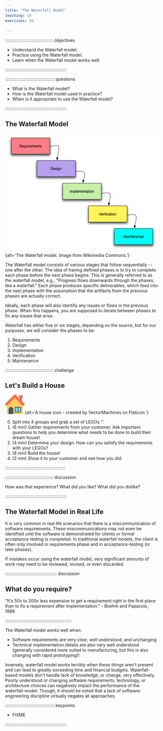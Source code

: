 ```yaml
---
title: "The Waterfall Model"
teaching: 10
exercises: 20

---
```


::::::::::::::::::::::::::::::::::::::: objectives

- Understand the Waterfall model.
- Practice using the Waterfall model.
- Learn when the Waterfall model works well.

::::::::::::::::::::::::::::::::::::::::::::::::::

:::::::::::::::::::::::::::::::::::::::: questions

- What is the Waterfall model?
- How is the Waterfall model used in practice?
- When is it appropriate to use the Waterfall model?

::::::::::::::::::::::::::::::::::::::::::::::::::


## The Waterfall Model

![](fig/waterfall.png){alt='The Waterfall model. Image from Wikimedia Commons.'}

The Waterfall model consists of various stages that follow sequentially -- one after the other.
The idea of having defined phases is to try to complete each phase before
the next phase begins.
This is generally referred to as the waterfall model, e.g., "Progress flows
downwards through the phases, like a waterfall."
Each phase produces specific deliverables, which feed into the next phase with
the assumption that the artifacts from the previous phases are actually correct.

Ideally, each phase will also identify any issues or flaws in the previous phase.
When this happens, you are supposed to iterate between phases to fix any issues that arise.

Waterfall has either five or six stages, depending on the source, but for our purposes,
we will consider the phases to be:

1. Requirements
1. Design
1. Implementation
1. Verification
1. Maintenance

::::::::::::::::::::::::::::::::::::::: challenge

## Let's Build a House

![](fig/house.png){alt='A house icon - created by VectorMachines on Flaticon.'}

0. Split into 4 groups and grab a set of LEGOs :tm:.
1. (6 min) Gather requirements from your customer. Ask important questions to help you determine what needs to be done to build their dream house!
2. (4 min) Determine your design. How can you satisfy the requirements with your LEGOs?
3. (8 min) Build the house!
4. (2 min) Show it to your customer and see how you did.

:::::::::::::::::::::::::::::::::::::::::::::::::

::::::::::::::::::::::::::::::::::::::: discussion

How was that experience? What did you like? What did you dislike?

::::::::::::::::::::::::::::::::::::::::::::::::::


## The Waterfall Model in Real Life

It is very common in real life scenarios that there is a miscommunication of software requirements.
These miscommunications may not even be identified until the software is demonstrated
for clients or formal acceptance testing is completed.
In traditional waterfall models, the client is often only involved in requirements
phase and in acceptance-testing (or later phases).

If mistakes occur using the waterfall model, very significant amounts of work
may need to be reviewed, revised, or even discarded.

::::::::::::::::::::::::::::::::::::::::::  discussion

## What do you require?

"It's 50x to 200x less expensive to get a requirement right in the first place
than to fix a requirement after implementation." - Boehm and Papaccio, 1988

::::::::::::::::::::::::::::::::::::::::::::::::::::::


The Waterfall model works well when:

- Software requirements are very clear, well understood, and unchanging
- Technical implementation details are also very well understood (generally considered more suited to manufacturing, but this is also changing with rapid prototyping!)

Inversely, waterfall model works terribly when these things aren't present and
can lead to greatly exceeding time and financial budgets.
Waterfall-based models don't handle lack of knowledge, or change, very effectively.
Poorly understood or changing software requirements, technology, or
architecture choices can negatively impact the performance of the waterfall-model.
Though, it should be noted that a lack of software-engineering discipline virtually negates all approaches.

:::::::::::::::::::::::::::::::::::::::: keypoints

- FIXME

::::::::::::::::::::::::::::::::::::::::::::::::::
